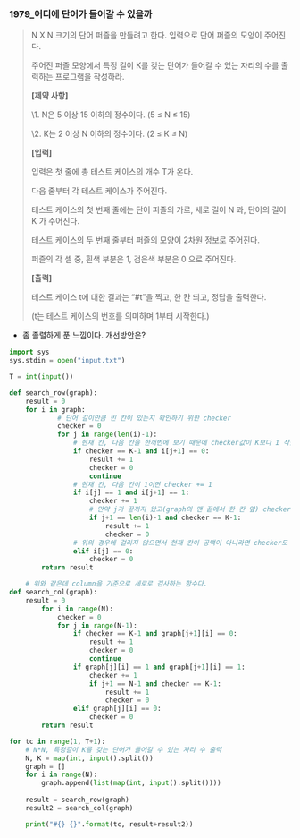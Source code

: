 ### 1979_어디에 단어가 들어갈 수 있을까

> N X N 크기의 단어 퍼즐을 만들려고 한다. 입력으로 단어 퍼즐의 모양이 주어진다.
>
> 주어진 퍼즐 모양에서 특정 길이 K를 갖는 단어가 들어갈 수 있는 자리의 수를 출력하는 프로그램을 작성하라.
>
> **[제약 사항]**
>
> \1. N은 5 이상 15 이하의 정수이다. (5 ≤ N ≤ 15)
>
> \2. K는 2 이상 N 이하의 정수이다. (2 ≤ K ≤ N)
>
> 
> **[입력]**
>
> 입력은 첫 줄에 총 테스트 케이스의 개수 T가 온다.
>
> 다음 줄부터 각 테스트 케이스가 주어진다.
>
> 테스트 케이스의 첫 번째 줄에는 단어 퍼즐의 가로, 세로 길이 N 과, 단어의 길이 K 가 주어진다.
>
> 테스트 케이스의 두 번째 줄부터 퍼즐의 모양이 2차원 정보로 주어진다.
>
> 퍼즐의 각 셀 중, 흰색 부분은 1, 검은색 부분은 0 으로 주어진다.
>
> 
> **[출력]**
>
> 테스트 케이스 t에 대한 결과는 “#t”을 찍고, 한 칸 띄고, 정답을 출력한다.
>
> (t는 테스트 케이스의 번호를 의미하며 1부터 시작한다.)



- 좀 졸렬하게 푼 느낌이다. 개선방안은?

```python
import sys
sys.stdin = open("input.txt")

T = int(input())

def search_row(graph):
    result = 0
	for i in graph:
            # 단어 길이만큼 빈 칸이 있는지 확인하기 위한 checker
            checker = 0
            for j in range(len(i)-1):
                # 현재 칸, 다음 칸을 한꺼번에 보기 때문에 checker값이 K보다 1 작을 때 원하는 값을 얻을 수 있다. 또 그 다음 칸도 공백이면 안되기 때문에 체크한다.
                if checker == K-1 and i[j+1] == 0:
                    result += 1
                    checker = 0
                    continue
                # 현재 칸, 다음 칸이 1이면 checker += 1
                if i[j] == 1 and i[j+1] == 1:
                    checker += 1
                    # 만약 j가 끝까지 왔고(graph의 맨 끝에서 한 칸 앞) checker가 원하는 값이 있다면 result += 1. 왜냐면 위에서 건 조건에는 다음칸이 공백이 아니여야 result += 1 이 되도록 했다. 그래서 혹시 graph의 끝이 checker의 원하는 값이 되어도 그냥 넘어가게 된다. 따라서 조건을 한 번 더 써줬다.
                    if j+1 == len(i)-1 and checker == K-1:
                        result += 1
                        checker = 0
                # 위의 경우에 걸리지 않으면서 현재 칸이 공백이 아니라면 checker도 0이 된다.
                elif i[j] == 0:
                    checker = 0
        return result

    # 위와 같은데 column을 기준으로 세로로 검사하는 함수다.
def search_col(graph):
    result = 0
        for i in range(N):
            checker = 0
            for j in range(N-1):
                if checker == K-1 and graph[j+1][i] == 0:
                    result += 1
                    checker = 0
                    continue
                if graph[j][i] == 1 and graph[j+1][i] == 1:
                    checker += 1
                    if j+1 == N-1 and checker == K-1:
                        result += 1
                        checker = 0
                elif graph[j][i] == 0:
                    checker = 0
        return result

for tc in range(1, T+1):
    # N*N, 특정길이 K를 갖는 단어가 들어갈 수 있는 자리 수 출력
    N, K = map(int, input().split())
    graph = []
    for i in range(N):
        graph.append(list(map(int, input().split())))
        
    result = search_row(graph)
    result2 = search_col(graph)

    print("#{} {}".format(tc, result+result2))

```



